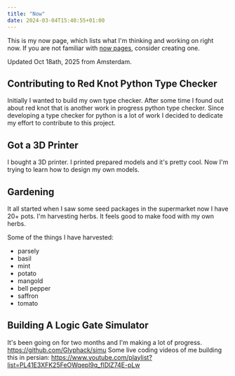 ```yaml
---
title: "Now"
date: 2024-03-04T15:40:55+01:00
---
```


This is my now page, which lists what I'm thinking and working on right now.
If you are not familiar with [now pages](https://nownownow.com/about), consider creating one.

Updated Oct 18ath, 2025 from Amsterdam.

## Contributing to Red Knot Python Type Checker

Initially I wanted to build my own type checker.
After some time I found out about red knot that is another work in progress python type checker.
Since developing a type checker for python is a lot of work I decided to dedicate my effort to contribute to this project.

## Got a 3D Printer

I bought a 3D printer. I printed prepared models and it's pretty cool.
Now I'm trying to learn how to design my own models.

## Gardening

It all started when I saw some seed packages in the supermarket now  I have 20+ pots.
I'm harvesting herbs. It feels good to make food with my own herbs.

Some of the things I have harvested:
- parsely
- basil
- mint
- potato
- mangold
- bell pepper
- saffron
- tomato

## Building A Logic Gate Simulator

It's been going on for two months and I'm making a lot of progress.
https://github.com/Glyphack/simu
Some live coding videos of me building this in persian: https://www.youtube.com/playlist?list=PL41E3XFK25FeOWqepl9q_fIDlZ74E-pLw
